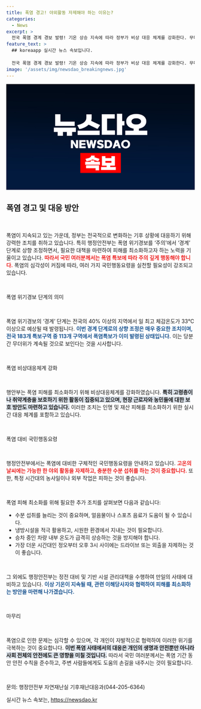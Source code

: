 ```yaml
---
title: 폭염 경고! 야외활동 자제해야 하는 이유는?
categories:
  - News
excerpt: >
  전국 폭염 경계 경보 발령! 기온 상승 지속에 따라 정부가 비상 대응 체계를 강화한다. 무더위 속 안전 수칙 준수를 통해 피해를 최소화하자는 긴급 메시지에 주목하세요!
feature_text: >
  ## koreaapp 실시간 뉴스 속보입니다.

  전국 폭염 경계 경보 발령! 기온 상승 지속에 따라 정부가 비상 대응 체계를 강화한다. 무더위 속 안전 수칙 준수를 통해 피해를 최소화하자는 긴급 메시지에 주목하세요!
image: '/assets/img/newsdao_breakingnews.jpg'
---
```


<p><img src="/assets/img/newsdao_breakingnews.jpg" alt="koreaapp 속보" /></p>

<h2 data-ke-size="size26">폭염 경고 및 대응 방안</h2>

<p data-ke-size="size16">&nbsp;</p>

<p>폭염이 지속되고 있는 가운데, 정부는 전국적으로 변화하는 기후 상황에 대응하기 위해 강력한 조치를 취하고 있습니다. 특히 행정안전부는 폭염 위기경보를 ‘주의’에서 ‘경계’ 단계로 상향 조정하면서, 필요한 대책을 마련하여 피해를 최소화하고자 하는 노력을 기울이고 있습니다. <b><span style="color: #ee2323;">따라서 국민 여러분께서는 폭염 특보에 따라 주의 깊게 행동해야 합니다.</span></b> 폭염의 심각성이 커짐에 따라, 여러 가지 국민행동요령을 실천할 필요성이 강조되고 있습니다. </p>

<p data-ke-size="size16">&nbsp;</p>

<p>폭염 위기경보 단계의 의미</p>

<p data-ke-size="size16">&nbsp;</p>

<p>폭염 위기경보의 ‘경계’ 단계는 전국의 40% 이상의 지역에서 일 최고 체감온도가 33℃ 이상으로 예상될 때 발령됩니다. <b><span style="color: #1a5490;">이번 경계 단계로의 상향 조정은 매우 중요한 조치이며, 전국 183개 특보구역 중 113개 구역에서 폭염특보가 이미 발령된 상태입니다.</span></b> 이는 당분간 무더위가 계속될 것으로 보인다는 것을 시사합니다. </p>

<p data-ke-size="size16">&nbsp;</p>

<p>폭염 비상대응체계 강화</p>

<p data-ke-size="size16">&nbsp;</p>

<p>행안부는 폭염 피해를 최소화하기 위해 비상대응체계를 강화하였습니다. <b><span style="background-color: #21538527;">특히 고령층이나 취약계층을 보호하기 위한 활동이 집중되고 있으며, 현장 근로자와 농민들에 대한 보호 방안도 마련하고 있습니다.</span></b> 이러한 조치는 인명 및 재산 피해를 최소화하기 위한 실시간 대응 체계를 포함하고 있습니다. </p>

<p data-ke-size="size16">&nbsp;</p>

<p>폭염 대비 국민행동요령</p>

<p data-ke-size="size16">&nbsp;</p>

<p>행정안전부에서는 폭염에 대비한 구체적인 국민행동요령을 안내하고 있습니다. <b><span style="color: #ee2323;">고온의 날씨에는 가능한 한 야외 활동을 자제하고, 충분한 수분 섭취를 하는 것이 중요합니다.</span></b> 또한, 특정 시간대의 농사일이나 외부 작업은 피하는 것이 좋습니다. </p>

<p data-ke-size="size16">&nbsp;</p>

<p>폭염 피해 최소화를 위해 필요한 추가 조치를 살펴보면 다음과 같습니다:</p>

<ul>
    <li>수분 섭취를 늘리는 것이 중요하며, 얼음물이나 스포츠 음료가 도움이 될 수 있습니다.</li>
    <li>냉방시설을 적극 활용하고, 시원한 환경에서 지내는 것이 필요합니다.</li>
    <li>승차 중인 차량 내부 온도가 급격히 상승하는 것을 방지해야 합니다.</li>
    <li>가장 더운 시간대인 정오부터 오후 3시 사이에는 드라이브 또는 외출을 자제하는 것이 좋습니다.</li>
</ul>

<p data-ke-size="size16">&nbsp;</p>

<p>그 외에도 행정안전부는 정전 대비 및 기반 시설 관리대책을 수행하여 만일의 사태에 대비하고 있습니다. <b><span style="color: #1a5490;">이상 기온이 지속될 때, 관련 이해당사자와 협력하여 피해를 최소화하는 방안을 마련해 나가겠습니다.</span></b></p>

<p data-ke-size="size16">&nbsp;</p>

<p>마무리</p>

<p data-ke-size="size16">&nbsp;</p>

<p>폭염으로 인한 문제는 심각할 수 있으며, 각 개인이 자발적으로 협력하여 이러한 위기를 극복하는 것이 중요합니다. <b><span style="background-color: #21538527;">이번 폭염 사태에서의 대응은 개인의 생명과 안전뿐만 아니라 사회 전체의 안전에도 큰 영향을 미칠 것입니다.</span></b> 따라서 국민 여러분께서는 폭염 기간 동안 안전 수칙을 준수하고, 주변 사람들에게도 도움의 손길을 내주시는 것이 필요합니다. </p>

<p data-ke-size="size16">&nbsp;</p>

<p>문의: 행정안전부 자연재난실 기후재난대응과(044-205-6364)</p>
실시간 뉴스 속보는, <a href="https://newsdao.kr" rel="dofollow">https://newsdao.kr</a>



